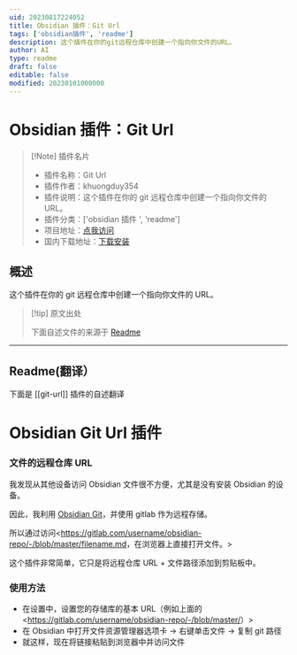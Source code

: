 ```yaml
---
uid: 20230817224052
title: Obsidian 插件：Git Url
tags: ['obsidian插件', 'readme']
description: 这个插件在你的git远程仓库中创建一个指向你文件的URL。
author: AI
type: readme
draft: false
editable: false
modified: 20230101000000
---
```


# Obsidian 插件：Git Url

> [!Note] 插件名片
> - 插件名称：Git Url
> - 插件作者：khuongduy354
> - 插件说明：这个插件在你的 git 远程仓库中创建一个指向你文件的 URL。
> - 插件分类：['obsidian 插件 ', 'readme']
> - 项目地址：[点我访问](https://github.com/khuongduy354/obsidian-git-url)
> - 国内下载地址：[下载安装](https://pkmer.cn/products/plugin/pluginMarket/?git-url)

## 概述

这个插件在你的 git 远程仓库中创建一个指向你文件的 URL。

> [!tip] 原文出处
>
>下面自述文件的来源于 [Readme](https://ghproxy.net/https://raw.githubusercontent.com/khuongduy354/obsidian-git-url/master/README.md)

---

## Readme(翻译）

下面是 [[git-url]] 插件的自述翻译

# Obsidian Git Url 插件

### 文件的远程仓库 URL

我发现从其他设备访问 Obsidian 文件很不方便，尤其是没有安装 Obsidian 的设备。

因此，我利用 [Obsidian Git](https://github.com/denolehov/obsidian-git)，并使用 gitlab 作为远程存储。

所以通过访问<<https://gitlab.com/username/obsidian-repo/-/blob/master/filename.md>，在浏览器上直接打开文件。>

这个插件非常简单，它只是将远程仓库 URL + 文件路径添加到剪贴板中。

### 使用方法

- 在设置中，设置您的存储库的基本 URL（例如上面的<<https://gitlab.com/username/obsidian-repo/-/blob/master/>）>
- 在 Obsidian 中打开文件资源管理器选项卡 -> 右键单击文件 -> 复制 git 路径
- 就这样，现在将链接粘贴到浏览器中并访问文件



